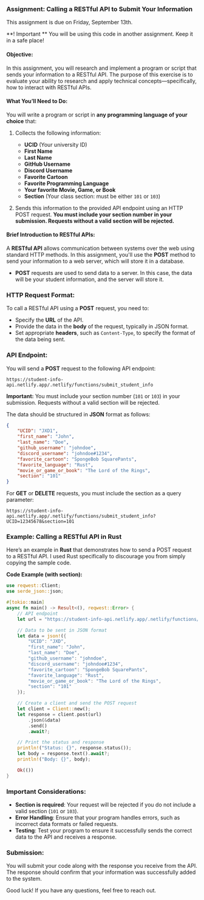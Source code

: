 ### Assignment: Calling a RESTful API to Submit Your Information
This assignment is due on Friday, September 13th.

**! Important ** You will be using this code in another assignment. Keep it in a safe place!

#### Objective:
In this assignment, you will research and implement a program or script that sends your information to a RESTful API. The purpose of this exercise is to evaluate your ability to research and apply technical concepts—specifically, how to interact with RESTful APIs.

#### What You’ll Need to Do:
You will write a program or script in **any programming language of your choice** that:
1. Collects the following information:
    - **UCID** (Your university ID)
    - **First Name**
    - **Last Name**
    - **GitHub Username**
    - **Discord Username**
    - **Favorite Cartoon**
    - **Favorite Programming Language**
    - **Your favorite Movie, Game, or Book**
    - **Section** (Your class section: must be either `101` or `103`)

2. Sends this information to the provided API endpoint using an HTTP POST request. **You must include your section number in your submission. Requests without a valid section will be rejected.**

#### Brief Introduction to RESTful APIs:
A **RESTful API** allows communication between systems over the web using standard HTTP methods. In this assignment, you'll use the **POST** method to send your information to a web server, which will store it in a database.

- **POST** requests are used to send data to a server. In this case, the data will be your student information, and the server will store it.

### HTTP Request Format:
To call a RESTful API using a **POST** request, you need to:
- Specify the **URL** of the API.
- Provide the data in the **body** of the request, typically in JSON format.
- Set appropriate **headers**, such as `Content-Type`, to specify the format of the data being sent.

### API Endpoint:

You will send a **POST** request to the following API endpoint:

```
https://student-info-api.netlify.app/.netlify/functions/submit_student_info
```

**Important:** You must include your section number (`101` or `103`) in your submission. Requests without a valid section will be rejected.

The data should be structured in **JSON** format as follows:

```json
{
    "UCID": "JXD1",
    "first_name": "John",
    "last_name": "Doe",
    "github_username": "johndoe",
    "discord_username": "johndoe#1234",
    "favorite_cartoon": "SpongeBob SquarePants",
    "favorite_language": "Rust",
    "movie_or_game_or_book": "The Lord of the Rings",
    "section": "101"
}
```

For **GET** or **DELETE** requests, you must include the section as a query parameter:

```
https://student-info-api.netlify.app/.netlify/functions/submit_student_info?UCID=12345678&section=101
```

### Example: Calling a RESTful API in Rust

Here’s an example in **Rust** that demonstrates how to send a POST request to a RESTful API. I used Rust
specifically to discourage you from simply copying the sample code.

**Code Example (with section):**

```rust
use reqwest::Client;
use serde_json::json;

#[tokio::main]
async fn main() -> Result<(), reqwest::Error> {
    // API endpoint
    let url = "https://student-info-api.netlify.app/.netlify/functions/submit_student_info";

    // Data to be sent in JSON format
    let data = json!({
        "UCID": "JXD",
        "first_name": "John",
        "last_name": "Doe",
        "github_username": "johndoe",
        "discord_username": "johndoe#1234",
        "favorite_cartoon": "SpongeBob SquarePants",
        "favorite_language": "Rust",
        "movie_or_game_or_book": "The Lord of the Rings",
        "section": "101"
    });

    // Create a client and send the POST request
    let client = Client::new();
    let response = client.post(url)
        .json(&data)
        .send()
        .await?;

    // Print the status and response
    println!("Status: {}", response.status());
    let body = response.text().await?;
    println!("Body: {}", body);

    Ok(())
}
```


### Important Considerations:
- **Section is required**: Your request will be rejected if you do not include a valid section (`101` or `103`).
- **Error Handling**: Ensure that your program handles errors, such as incorrect data formats or failed requests.
- **Testing**: Test your program to ensure it successfully sends the correct data to the API and receives a response.

### Submission:
You will submit your code along with the response you receive from the API. The response should confirm that your information was successfully added to the system.

Good luck! If you have any questions, feel free to reach out.

